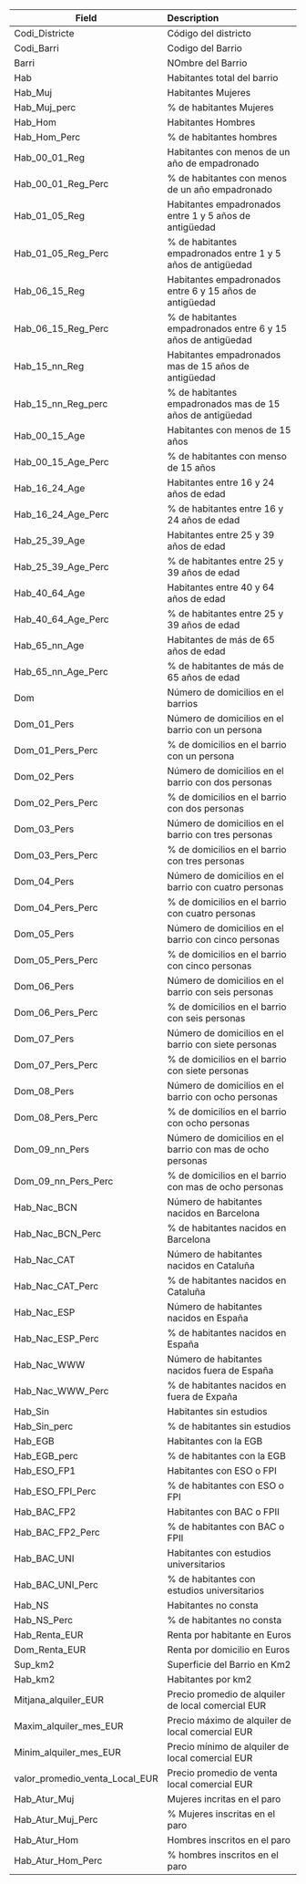 |Field |Description|
|--------------|:-------------|
|Codi_Districte|Código del districto|
|Codi_Barri|Codigo del Barrio|
|Barri|NOmbre del Barrio|
|Hab|Habitantes total del barrio|
|Hab_Muj|Habitantes Mujeres|
|Hab_Muj_perc|% de habitantes Mujeres|
|Hab_Hom|Habitantes Hombres|
|Hab_Hom_Perc|% de habitantes hombres|
|Hab_00_01_Reg|Habitantes con menos de un año de empadronado|
|Hab_00_01_Reg_Perc|% de habitantes con menos de un año empadronado|
|Hab_01_05_Reg|Habitantes empadronados entre 1 y 5 años de antigüedad|
|Hab_01_05_Reg_Perc|% de habitantes empadronados entre 1 y 5 años de antigüedad|
|Hab_06_15_Reg|Habitantes empadronados entre 6 y 15 años de antigüedad|
|Hab_06_15_Reg_Perc|% de habitantes empadronados entre 6 y 15 años de antigüedad|
|Hab_15_nn_Reg|Habitantes empadronados mas de 15 años de antigüedad|
|Hab_15_nn_Reg_perc|% de habitantes empadronados mas de 15 años de antigüedad|
|Hab_00_15_Age|Habitantes con menos de 15 años|
|Hab_00_15_Age_Perc|% de habitantes con menso de 15 años|
|Hab_16_24_Age|Habitantes entre 16 y 24 años de edad|
|Hab_16_24_Age_Perc|% de habitantes entre 16 y 24 años de edad|
|Hab_25_39_Age|Habitantes entre 25 y 39 años de edad|
|Hab_25_39_Age_Perc|% de habitantes entre 25 y 39 años de edad|
|Hab_40_64_Age|Habitantes entre 40 y 64 años de edad|
|Hab_40_64_Age_Perc|% de habitantes entre 25 y 39 años de edad|
|Hab_65_nn_Age|Habitantes de más de 65 años de edad|
|Hab_65_nn_Age_Perc|% de habitantes de más de 65 años de edad|
|Dom|Número de domicilios en el barrios|
|Dom_01_Pers|Número de domicilios en el barrio con un persona|
|Dom_01_Pers_Perc|% de domicilios en el barrio con un persona|
|Dom_02_Pers|Número de domicilios en el barrio con dos personas|
|Dom_02_Pers_Perc|% de domicilios en el barrio con dos personas|
|Dom_03_Pers|Número de domicilios en el barrio con tres personas|
|Dom_03_Pers_Perc|% de domicilios en el barrio con tres personas|
|Dom_04_Pers|Número de domicilios en el barrio con cuatro personas|
|Dom_04_Pers_Perc|% de domicilios en el barrio con cuatro personas|
|Dom_05_Pers|Número de domicilios en el barrio con cinco personas|
|Dom_05_Pers_Perc|% de domicilios en el barrio con cinco personas|
|Dom_06_Pers|Número de domicilios en el barrio con seis personas|
|Dom_06_Pers_Perc|% de domicilios en el barrio con seis personas|
|Dom_07_Pers|Número de domicilios en el barrio con siete personas|
|Dom_07_Pers_Perc|% de domicilios en el barrio con siete personas|
|Dom_08_Pers|Número de domicilios en el barrio con ocho personas|
|Dom_08_Pers_Perc|% de domicilios en el barrio con ocho personas|
|Dom_09_nn_Pers|Número de domicilios en el barrio con mas de ocho personas|
|Dom_09_nn_Pers_Perc|% de domicilios en el barrio con mas de ocho personas|
|Hab_Nac_BCN|Número de habitantes nacidos en Barcelona|
|Hab_Nac_BCN_Perc|% de habitantes nacidos en Barcelona|
|Hab_Nac_CAT|Número de habitantes nacidos en Cataluña|
|Hab_Nac_CAT_Perc|% de habitantes nacidos en Cataluña|
|Hab_Nac_ESP|Número de habitantes nacidos en España|
|Hab_Nac_ESP_Perc|% de habitantes nacidos en España|
|Hab_Nac_WWW|Número de habitantes nacidos fuera de España|
|Hab_Nac_WWW_Perc|% de habitantes nacidos en fuera de Expaña|
|Hab_Sin|Habitantes sin estudios|
|Hab_Sin_perc|% de habitantes sin estudios|
|Hab_EGB|Habitantes con la EGB|
|Hab_EGB_perc|% de habitantes con la EGB|
|Hab_ESO_FP1|Habitantes con ESO o FPI|
|Hab_ESO_FPI_Perc|% de habitantes con ESO o FPI|
|Hab_BAC_FP2|Habitantes con BAC o FPII|
|Hab_BAC_FP2_Perc|% de habitantes con BAC o FPII|
|Hab_BAC_UNI|Habitantes con estudios universitarios|
|Hab_BAC_UNI_Perc|% de habitantes con estudios universitarios|
|Hab_NS|Habitantes no consta|
|Hab_NS_Perc|% de habitantes no consta|
|Hab_Renta_EUR|Renta por habitante en Euros|
|Dom_Renta_EUR|Renta por domicilio en Euros|
|Sup_km2|Superficie del Barrio en Km2|
|Hab_km2|Habitantes por km2|
|Mitjana_alquiler_EUR|Precio promedio de alquiler de local comercial EUR|
|Maxim_alquiler_mes_EUR|Precio máximo de alquiler de local comercial EUR|
|Minim_alquiler_mes_EUR|Precio mínimo de alquiler de local comercial EUR|
|valor_promedio_venta_Local_EUR|Precio promedio de venta local comercial EUR|
|Hab_Atur_Muj|Mujeres incritas en el paro|
|Hab_Atur_Muj_Perc|% Mujeres inscritas en el paro|
|Hab_Atur_Hom|Hombres inscritos en el paro|
|Hab_Atur_Hom_Perc|% hombres inscritos en el paro|

